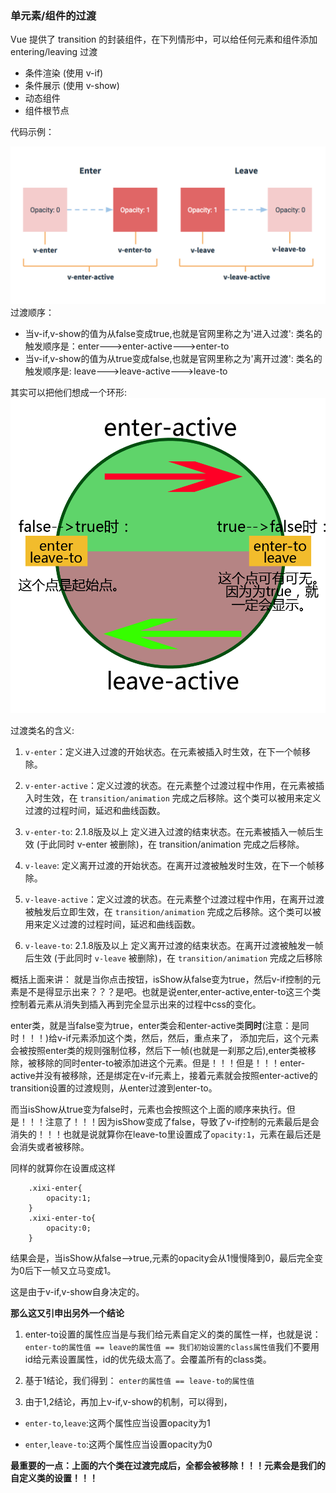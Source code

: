 ### 单元素/组件的过渡

Vue 提供了 transition 的封装组件，在下列情形中，可以给任何元素和组件添加 entering/leaving 过渡
* 条件渲染 (使用 v-if)
* 条件展示 (使用 v-show)
* 动态组件
* 组件根节点

代码示例：

 ![](../img/transition.png)
过渡顺序：
 * 当v-if,v-show的值为从false变成true,也就是官网里称之为'进入过渡':
		类名的触发顺序是：enter--->enter-active--->enter-to
 * 当v-if,v-show的值为从true变成false,也就是官网里称之为'离开过渡':
		类名的触发顺序是: leave--->leave-active--->leave-to

其实可以把他们想成一个环形:
![](../img/vue过渡效果.png)

过渡类名的含义:

1. `v-enter`：定义进入过渡的开始状态。在元素被插入时生效，在下一个帧移除。

2. `v-enter-active`：定义过渡的状态。在元素整个过渡过程中作用，在元素被插入时生效，在 `transition/animation` 完成之后移除。这个类可以被用来定义过渡的过程时间，延迟和曲线函数。

3. `v-enter-to`: 2.1.8版及以上 定义进入过渡的结束状态。在元素被插入一帧后生效 (于此同时 v-enter 被删除)，在 transition/animation 完成之后移除。

4. `v-leave`: 定义离开过渡的开始状态。在离开过渡被触发时生效，在下一个帧移除。

5. `v-leave-active`：定义过渡的状态。在元素整个过渡过程中作用，在离开过渡被触发后立即生效，在 `transition/animation` 完成之后移除。这个类可以被用来定义过渡的过程时间，延迟和曲线函数。

6. `v-leave-to`: 2.1.8版及以上 定义离开过渡的结束状态。在离开过渡被触发一帧后生效 (于此同时 `v-leave` 被删除)，在 `transition/animation` 完成之后移除

概括上面来讲：
  就是当你点击按钮，isShow从false变为true，然后v-if控制的元素是不是得显示出来？？？是吧。也就是说enter,enter-active,enter-to这三个类控制着元素从消失到插入再到完全显示出来的过程中css的变化。

  enter类，就是当false变为true，enter类会和enter-active类**同时**(注意：是同时！！！)给v-if元素添加这个类，然后，然后，重点来了，
  添加完后，这个元素会被按照enter类的规则强制位移，然后下一帧(也就是一刹那之后),enter类被移除，被移除的同时enter-to被添加进这个元素。但是！！！但是！！！enter-active并没有被移除，还是绑定在v-if元素上，接着元素就会按照enter-active的transition设置的过渡规则，从enter过渡到enter-to。

  而当isShow从true变为false时，元素也会按照这个上面的顺序来执行。但是！！！注意了！！！因为isShow变成了false，导致了v-if控制的元素最后是会消失的！！！也就是说就算你在leave-to里设置成了`opacity:1`，元素在最后还是会消失或者被移除。

  同样的就算你在设置成这样

```
	.xixi-enter{
		opacity:1;
	}
	.xixi-enter-to{
		opacity:0;
	}
 ```
 结果会是，当isShow从false-->true,元素的opacity会从1慢慢降到0，最后完全变为0后下一帧又立马变成1。

 这是由于v-if,v-show自身决定的。

**那么这又引申出另外一个结论**
 1. enter-to设置的属性应当是与我们给元素自定义的类的属性一样，也就是说：
`enter-to的属性值 == leave的属性值 == 我们初始设置的class属性值`我们不要用id给元素设置属性，id的优先级太高了。会覆盖所有的class类。

 2. 基于1结论，我们得到：
`enter的属性值 == leave-to的属性值`

 3. 由于1,2结论，再加上v-if,v-show的机制，可以得到，

  * `enter-to`,`leave`:这两个属性应当设置opacity为1

  * `enter`,`leave-to`:这两个属性应当设置opacity为0


**最重要的一点：上面的六个类在过渡完成后，全都会被移除！！！元素会是我们的自定义类的设置！！！**